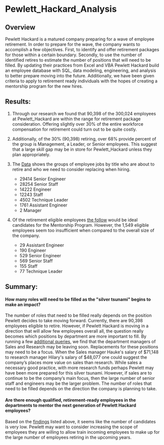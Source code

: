 # Pewlett_Hackard_Analysis

## Overview

Pewlett Hackard is a matured company preparing for a wave of employee retirement. In order to prepare for the wave, the company wants to accomplish a few objectives. First, to identify and offer retirement packages for those within a certain boundary. Secondly, to use the number of identified retires to estimate the number of positions that will need to be filled. By updating their practices from Excel and VBA Pewlett Hackard build an employee database with SQL, data modeling, engineering, and analysis to better prepare moving into the future. Additionally, we have been given criteria to apply to retirement ready individuals with the hopes of creating a mentorship program for the new hires.

## Results: 

1) Through our research we found that 90,398 of the 300,024 employees at Pewlett_Hackard are within the range for retirement package consideration. Offering slightly over 30% of the entire workforce compensation for retirement could turn out to be quite costly. 

2) Additionally, of the 30% (90,398) retiring, over 68% provide percent of the group is Management, a Leader, or Senior employees. This suggest that a large skill gap may be in store for Pewlett_Hackard unless they plan appropriately.  

3) The [Data](Data/retiring_titles.csv) shows the groups of employee jobs by title who are about to retire and who we need to consider replacing when hiring.
    - 29414 Senior Engineer
    - 28254 Senior Staff
    - 14222 Engineer
    - 12243 Staff
    - 4502 Technique Leader
    - 1761 Assistant Engineer
    - 2 Manager


4) Of the retirement eligible employees [the follow](Data/mentorship_eligibilty.csv) would be ideal candidates for the Mentorship Program. However, the 1,549 eligible employees seem too insufficient when compared to the overall size of the company.
   - 29 Assistant Engineer
   - 190 Engineer
   - 529 Senior Engineer
   - 569 Senior Staff
   - 155 Staff
   - 77 Technique Leader



## Summary:
#### How many roles will need to be filled as the "silver tsunami" begins to make an impact?
The number of roles that need to be filled really depends on the position Pewlett decides to take moving forward. Currently, there are 90,398 employees eligible to retire. However, if Pewlett Hackard is moving in a direction that will allow few employees overall all, the question really becomes which positions by department are more important to fill. By running a few [additional queries](https://github.com/kwporras/Pewlett_Hackard_Analysis/blob/dd94c7df25c2d11bcbf8387cfb54c32f1ec8c7b7/Queries/2_additional_queries.PNG), we find that the department managers of Sales and Research may be leaving soon. Replacements for these positions may need to be a focus. When the Sales manager Hauke's salary of $71,148 to research manager Hilary's salary of $48,077 one could suggest the company’s places more value on sales than research. While sales a necessary good practice, with more research funds perhaps Pewlett may have been more prepared for this silver tsunami. However, if sales are to continue to be the company’s main focus, then the large number of senior staff and engineers may be the larger problem. The number of roles that need to be filled depends on the direction the company is planning to take.

#### Are there enough qualified, retirement-ready employees in the departments to mentor the next generation of Pewlett Hackard employees?
Based on the [findings](Data/mentorship_eligibilty.csv) listed above, it seems like the number of candidates is very low. Pewlett may want to consider increasing the scope of employees they are willing to allow train incoming employees to make up for the large number of employees retiring in the upcoming years.





